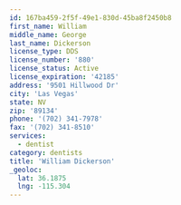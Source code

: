 ```yaml
---
id: 167ba459-2f5f-49e1-830d-45ba8f2450b8
first_name: William
middle_name: George
last_name: Dickerson
license_type: DDS
license_number: '880'
license_status: Active
license_expiration: '42185'
address: '9501 Hillwood Dr'
city: 'Las Vegas'
state: NV
zip: '89134'
phone: '(702) 341-7978'
fax: '(702) 341-8510'
services:
  - dentist
category: dentists
title: 'William Dickerson'
_geoloc:
  lat: 36.1875
  lng: -115.304
---
```

